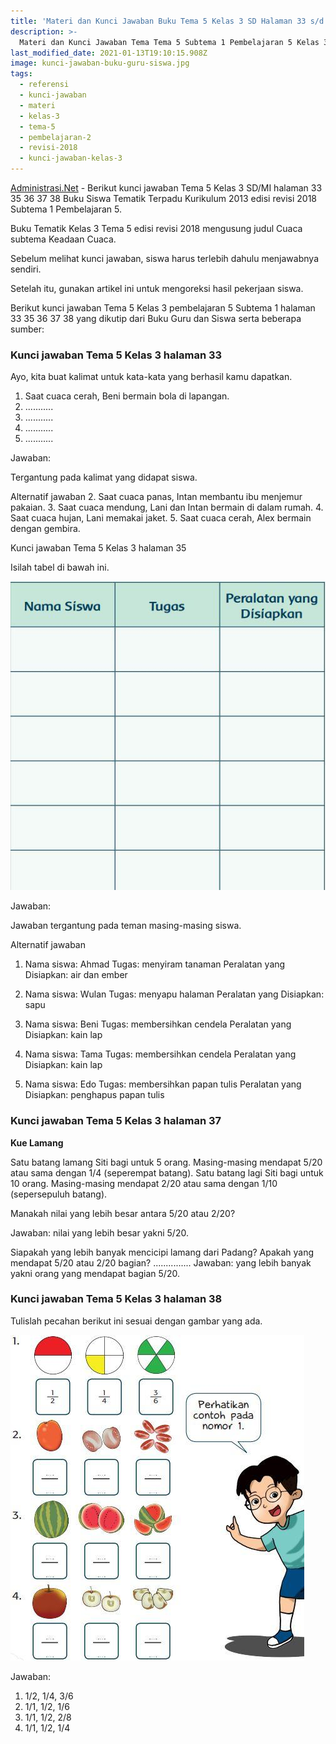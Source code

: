 ```yaml
---
title: 'Materi dan Kunci Jawaban Buku Tema 5 Kelas 3 SD Halaman 33 s/d 38 Revisi 2018'
description: >-
  Materi dan Kunci Jawaban Tema Tema 5 Subtema 1 Pembelajaran 5 Kelas 3 Halaman 33, 35, 36, 37, dan 38 Buku Siswa SD Kurikulum 2018.
last_modified_date: 2021-01-13T19:10:15.908Z
image: kunci-jawaban-buku-guru-siswa.jpg
tags:
  - referensi
  - kunci-jawaban
  - materi
  - kelas-3
  - tema-5
  - pembelajaran-2
  - revisi-2018
  - kunci-jawaban-kelas-3
---
```



[Administrasi.Net](https://administrasi.net "Administrasi.Net") - Berikut kunci jawaban Tema 5 Kelas 3 SD/MI halaman 33 35 36 37 38 Buku Siswa Tematik Terpadu Kurikulum 2013 edisi revisi 2018 Subtema 1 Pembelajaran 5.

Buku Tematik Kelas 3 Tema 5 edisi revisi 2018 mengusung judul Cuaca subtema Keadaan Cuaca.

Sebelum melihat kunci jawaban, siswa harus terlebih dahulu menjawabnya sendiri.

Setelah itu, gunakan artikel ini untuk mengoreksi hasil pekerjaan siswa.

Berikut kunci jawaban Tema 5 Kelas 3 pembelajaran 5 Subtema 1 halaman 33 35 36 37 38 yang dikutip dari Buku Guru dan Siswa serta beberapa sumber:

### Kunci jawaban Tema 5 Kelas 3 halaman 33

Ayo, kita buat kalimat untuk kata-kata yang berhasil kamu dapatkan.

1. Saat cuaca cerah, Beni bermain bola di lapangan.
2. ...........
3. ...........
4. ...........
5. ...........

Jawaban:

Tergantung pada kalimat yang didapat siswa.

Alternatif jawaban
2. Saat cuaca panas, Intan membantu ibu menjemur pakaian.
3. Saat cuaca mendung, Lani dan Intan bermain di dalam rumah.
4. Saat cuaca hujan, Lani memakai jaket.
5. Saat cuaca cerah, Alex bermain dengan gembira.


Kunci jawaban Tema 5 Kelas 3 halaman 35

Isilah tabel di bawah ini.

![Jawaban halaman 35](/img/tabel-tema-5-kelas-3-halaman-35.jpg "Jawaban halaman 35")

Jawaban:

Jawaban tergantung pada teman masing-masing siswa.

Alternatif jawaban

1) Nama siswa: Ahmad
Tugas: menyiram tanaman
Peralatan yang Disiapkan: air dan ember

2) Nama siswa: Wulan
Tugas: menyapu halaman
Peralatan yang Disiapkan: sapu

3) Nama siswa: Beni
Tugas: membersihkan cendela
Peralatan yang Disiapkan: kain lap

4) Nama siswa: Tama
Tugas: membersihkan cendela
Peralatan yang Disiapkan: kain lap

5) Nama siswa: Edo
Tugas: membersihkan papan tulis
Peralatan yang Disiapkan: penghapus papan tulis

### Kunci jawaban Tema 5 Kelas 3 halaman 37

**Kue Lamang**

Satu batang lamang Siti bagi untuk 5 orang. Masing-masing mendapat 5/20 atau sama dengan 1/4 (seperempat batang). Satu batang lagi Siti bagi untuk 10 orang. Masing-masing mendapat 2/20 atau sama dengan 1/10 (sepersepuluh batang).

Manakah nilai yang lebih besar antara 5/20 atau 2/20?  

Jawaban: nilai yang lebih besar yakni 5/20.

Siapakah yang lebih banyak mencicipi lamang dari Padang? Apakah yang mendapat 5/20 atau 2/20 bagian? ............... Jawaban: yang lebih banyak yakni orang yang mendapat bagian 5/20.

### Kunci jawaban Tema 5 Kelas 3 halaman 38

Tulislah pecahan berikut ini sesuai dengan gambar yang ada.

![Jawaban halaman 38](/img/gambar-tema-5-kelas-3-halaman-38.jpg "Jawaban halaman 38")

Jawaban:

1. 1/2, 1/4, 3/6
2. 1/1, 1/2, 1/6
3. 1/1, 1/2, 2/8
4. 1/1, 1/2, 1/4




